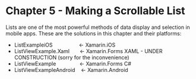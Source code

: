 # Chapter 5 - Making a Scrollable List<br/>
Lists are one of the most powerful methods of data display and selection in mobile apps. These are the solutions in this chapter and their platforms:


<ul>
<li>ListExampleiOS&nbsp;&nbsp;&nbsp;&nbsp;&nbsp;&nbsp;&nbsp;&nbsp;&nbsp;&nbsp;&nbsp;&nbsp;&nbsp;&nbsp;&nbsp;&nbsp;&nbsp;&nbsp;<- Xamarin.iOS</li>
<li>ListViewExample.Xaml &nbsp;&nbsp;&nbsp;&nbsp;&nbsp;&nbsp;<- Xamarin.Forms XAML - UNDER CONSTRUCTION (sorry for the inconvenience)</li>
<li>ListViewExample &nbsp;&nbsp;&nbsp;&nbsp;&nbsp;&nbsp;&nbsp;&nbsp;&nbsp;&nbsp;&nbsp;&nbsp;&nbsp;&nbsp;&nbsp;<- Xamarin.Forms C#</li>
<li>ListViewExampleAndroid&nbsp;&nbsp;&nbsp;&nbsp;<- Xamarin.Android</li>  
</ul>
